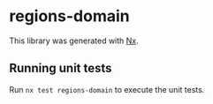 # regions-domain

This library was generated with [Nx](https://nx.dev).

## Running unit tests

Run `nx test regions-domain` to execute the unit tests.
